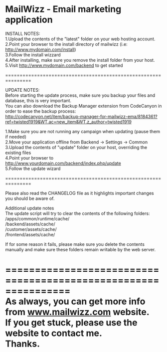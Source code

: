 MailWizz - Email marketing application
========
    
INSTALL NOTES:  
1.Upload the contents of the "latest" folder on your web hosting account.  
2.Point your browser to the install directory of mailwizz (i.e: http://www.mydomain.com/install)  
3.Follow the install wizzard  
4.After installing, make sure you remove the install folder from your host.  
5.Visit http://www.mydomain.com/backend to get started  
    
===============================================================  
    
UPDATE NOTES:  
Before starting the update process, make sure you backup your files and database, this is very important.  
You can also download the Backup Manager extension from CodeCanyon in order to ease the backup process:  
http://codecanyon.net/item/backup-manager-for-mailwizz-ema/8184361?ref=twisted1919&WT.ac=new_item&WT.z_author=twisted1919  
    
1.Make sure you are not running any campaign when updating (pause them if needed)  
2.Move your application offline from Backend -> Settings -> Common  
3.Upload the contents of "update" folder on your host, overriding the existing files  
4.Point your browser to http://www.yourdomain.com/backend/index.php/update  
5.Follow the update wizard  
    
===============================================================  
    
Please also read the CHANGELOG file as it highlights important changes you should be aware of.  
    
Additional update notes  
The update script will try to clear the contents of the following folders:  
/apps/common/runtime/cache/  
/backend/assets/cache/  
/customer/assets/cache/  
/frontend/assets/cache/  
    
If for some reason it fails, please make sure you delete the contents manually and make sure these folders remain writable by the web server.   
    
===============================================================  
As always, you can get more info from www.mailwizz.com website.  
If you get stuck, please use the website to contact me.  
Thanks.  
===============================================================    